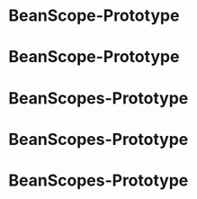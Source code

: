 # BeanScope-Prototype
# BeanScope-Prototype
# BeanScopes-Prototype
# BeanScopes-Prototype
# BeanScopes-Prototype
